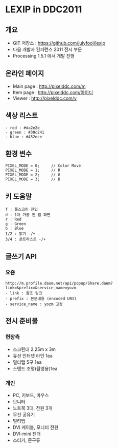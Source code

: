# LEXIP in DDC2011

## 개요 ##
- GIT 저장소 : https://github.com/julyfool/lexip
- 다음 개발자 컨퍼런스 2011 전시 부문
- Processing 1.5.1 에서 개발 진행

## 온라인 페이지 ##
- Main page : http://pixelddc.com/m
- Item page : http://pixelddc.com/아이디
- Viewer : http://pixelddc.com/v

## 색상 리스트 ##
    - red : #da2e2e
    - green : #30c241
    - blue : #452ece

## 환경 변수 ##
    PIXEL_MODE = 0;		// Color Move
    PIXEL_MODE = 1;		// R
    PIXEL_MODE = 2;		// G
    PIXEL_MODE = 3;		// B

## 키 도움말 ##
    f : 풀스크린 진입
    d : 1차 가공 된 캠 화면
    r : Red
    g : Green
    b : Blue
    1/2 : 밝기 -/+
    3/4 : 콘트라스트 -/+

## 글쓰기 API ##
### 요즘 ###
    http://m.profile.daum.net/api/popup/Share.daum?link=&prefix=&service_name=yozm
    - link : 참조 링크
    - prefix : 본문내용 (encoded URI)
    - service_name : yozm 고정

## 전시 준비물 ##

### 현장측 ###
- 스크린대 2.25m x 3m
- 유선 인터넷 라인 1ea
- 멀티탭 5구 1ea
- 스탠드 조명(촬영용)1ea

### 개인 ###
- PC, 키보드, 마우스
- 모니터
- 노트북 3대, 전원 3개
- 무선 공유기
- 멀티탭
- DVI 케이블, 모니터 전원
- DVI-mini 젠더
- 스티커, 문구류
